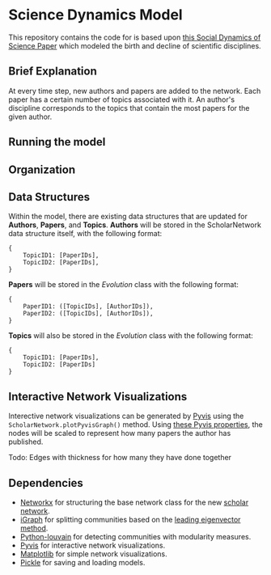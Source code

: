 # Science Dynamics Model
This repository contains the code for is based upon [this Social Dynamics of Science Paper](https://www.nature.com/articles/srep01069) which modeled the birth and decline of scientific disciplines. 

## Brief Explanation
At every time step, new authors and papers are added to the network. Each paper has a certain number of topics associated with it. An author's discipline corresponds to the topics that contain the most papers for the given author.

## Running the model


## Organization

## Data Structures
Within the model, there are existing data structures that are updated for **Authors**, **Papers**, and **Topics**. 
**Authors** will be stored in the ScholarNetwork data structure itself, with the following format:
```
{
    TopicID1: [PaperIDs],
    TopicID2: [PaperIDs],
}
```

**Papers** will be stored in the *Evolution* class with the following format:

```
{
    PaperID1: ([TopicIDs], [AuthorIDs]),
    PaperID2: ([TopicIDs], [AuthorIDs]),
}
```

**Topics** will also be stored in the *Evolution* class with the following format:
```
{
    TopicID1: [PaperIDs],
    TopicID2: [PaperIDs]
}
```

## Interactive Network Visualizations
Interective network visualizations can be generated by [Pyvis](https://pyvis.readthedocs.io/en/latest/index.html) using the `ScholarNetwork.plotPyvisGraph()` method. Using [these Pyvis properties](https://visjs.github.io/vis-network/docs/network/nodes.html ), the nodes will be scaled to represent how many papers the author has published.
    
Todo: Edges with thickness for how many they have done together

## Dependencies
* [Networkx](https://networkx.org/) for structuring the base network class for the new [scholar network](https://github.com/kekoawong/scienceDynamicsModel/tree/main/modules/ScholarNetwork.py).
* [iGraph](https://igraph.org/python/) for splitting communities based on the [leading eigenvector method](https://igraph.org/python/api/latest/igraph.Graph.html#community_leading_eigenvector).
* [Python-louvain](https://python-louvain.readthedocs.io/en/latest/) for detecting communities with modularity measures.
* [Pyvis](https://pyvis.readthedocs.io/en/latest/index.html) for interactive network visualizations.
* [Matplotlib](https://matplotlib.org/) for simple network visualizations.
* [Pickle](https://docs.python.org/3/library/pickle.html) for saving and loading models.